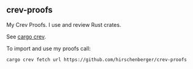 ## crev-proofs

My Crev Proofs. I use and review Rust crates.

See [cargo crev](https://github.com/dpc/crev/tree/master/cargo-crev).

To import and use my proofs call:

`cargo crev fetch url https://github.com/hirschenberger/crev-proofs`

